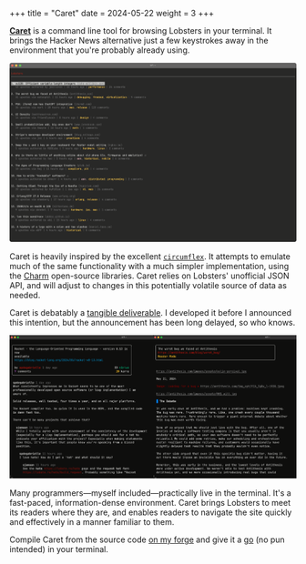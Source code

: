 +++
title = "Caret"
date = 2024-05-22
weight = 3
+++

[**Caret**][crt] is a command line tool for browsing Lobsters in your
terminal. It brings the Hacker News alternative just a few keystrokes
away in the environment that you're probably already using.

<!-- more -->

![A view of the Lobsters homepage in Caret](list.png)

Caret is heavily inspired by the excellent [`circumflex`][clx]. It
attempts to emulate much of the same functionality with a much simpler
implementation, using the [Charm] open-source libraries. Caret relies on
Lobsters' unofficial JSON API, and will adjust to changes in this
potentially volatile source of data as needed.

Caret is debatably a [tangible deliverable]. I developed it before I
announced this intention, but the announcement has been long delayed, so
who knows.

![Two side-by-side views of Caret in use](composite.png)

Many programmers—myself included—practically live in the terminal. It's
a fast-paced, information-dense environment. Caret brings Lobsters to
meet its readers where they are, and enables readers to navigate the
site quickly and effectively in a manner familiar to them.

Compile Caret from the source code [on my forge][crt] and give it a [go]
(no pun intended) in your terminal.

[crt]: https://git.figbert.com/caret/
[clx]: https://github.com/bensadeh/circumflex
[charm]: https://charm.sh
[tangible deliverable]: @/posts/tangible-deliverables.md
[go]: https://go.dev
